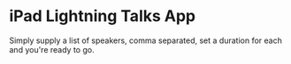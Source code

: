 iPad Lightning Talks App
========================

Simply supply a list of speakers, comma separated, set a duration for each and you're ready to go.
